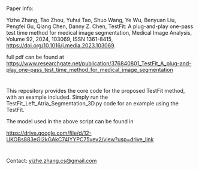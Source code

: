 #
Paper Info:

Yizhe Zhang, Tao Zhou, Yuhui Tao, Shuo Wang, Ye Wu, Benyuan Liu, Pengfei Gu, Qiang Chen, Danny Z. Chen,
TestFit: A plug-and-play one-pass test time method for medical image segmentation,
Medical Image Analysis,
Volume 92,
2024,
103069,
ISSN 1361-8415,
https://doi.org/10.1016/j.media.2023.103069.

full pdf can be found at https://www.researchgate.net/publication/376840801_TestFit_A_plug-and-play_one-pass_test_time_method_for_medical_image_segmentation

#
This repository provides the core code for the proposed TestFit method, with an example included. Simply run the TestFit_Left_Atria_Segmentation_3D.py code for an example using the TestFit.

The model used in the above script can be found in

https://drive.google.com/file/d/12-UKOBs883eGl2kGAkC74lYYPC75vev2/view?usp=drive_link

#
Contact: yizhe.zhang.cs@gmail.com

